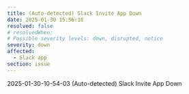 ```yaml
---
title: (Auto-detected) Slack Invite App Down
date: 2025-01-30 15:56:18
resolved: false
# resolvedWhen: 
# Possible severity levels: down, disrupted, notice
severity: down
affected:
  - Slack app
section: issue
---
```


2025-01-30-10-54-03 (Auto-detected) Slack Invite App Down

